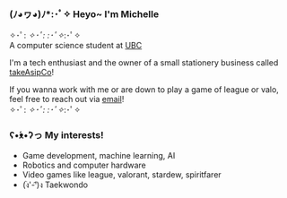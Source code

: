 ### (ﾉ◕ヮ◕)ﾉ*:･ﾟ✧ Heyo~ I'm Michelle

✧･ﾟ: *✧･ﾟ:* *:･ﾟ✧*:･ﾟ✧
<br />
A computer science student at [UBC](https://www.ubc.ca/)

I'm a tech enthusiast and the owner of a small stationery business called <a href="https://takeasipco.com/" target="_blank">takeAsipCo</a>!

If you wanna work with me or are down to play a game of league or valo, feel free to reach out via [email](mailto:michelle.wang3438@gmail.com)!
<br />
✧･ﾟ: *✧･ﾟ:* *:･ﾟ✧*:･ﾟ✧

### ʕ•́ᴥ•̀ʔっ My interests!
   - Game development, machine learning, AI
   - Robotics and computer hardware
   - Video games like league, valorant, stardew, spiritfarer
   - (ง︡'-'︠)ง Taekwondo
   
   
